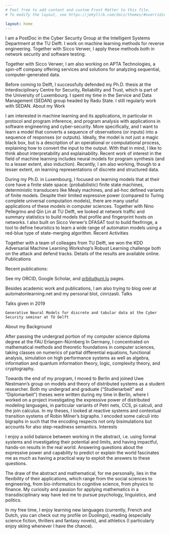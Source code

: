 ```yaml
---
# Feel free to add content and custom Front Matter to this file.
# To modify the layout, see https://jekyllrb.com/docs/themes/#overriding-theme-defaults

layout: home
---
```




I am a PostDoc in the Cyber Security Group at the Intelligent Systems Department at the TU Delft. I work on machine learning methods for reverse engineering. Together with  Sicco Verwer, I apply these methods both in network security and software testing.

Together with Sicco Verwer, I am also working on APTA Technologies, a spin-off company offering services and solutions for analyzing sequential, computer-generated data.

Before coming to Delft, I successfully defended my Ph.D. thesis at the Interdisciplinary Centre for Security, Reliability and Trust, which is part of the University of Luxembourg. I spent my time in the Service and Data Management (SEDAN) group headed by Radu State. I still regularly work with SEDAN.
About my Work

I am interested in machine learning and its applications, in particular in protocol and program inference, and program analysis with applications in software engineering and cyber-security. More specifically, and I want to learn a model that converts a sequence of observations (or inputs) into a sequence of responses (or outputs). Ideally, the model is not just a magic black box, but is a description of an operational or computational process, explaining how to convert the input to the output. With that in mind, I like to think about interpretability and explainability. Recent work of interest in the field of machine learning includes neural models for program synthesis (and to a lesser extent, also induction).
Recently, I am also working, though to a lesser extent, on learning representations of discrete and structured data.

During my Ph.D. in Luxembourg, I focused on learning models that at their core have a finite state space: (probabilistic) finite state machines, deterministic transducers like Mealy machines, and ad-hoc defined variants of finite models. Despite their limited expressive power (compared to Turing complete universal computation models), there are many useful applications of these models in computer sciences. Together with Nino Pellegrino and Qin Lin at TU Delft, we looked at network traffic and summary statistics to build models that profile and fingerprint hosts on networks.
I also built on Sicco Verwer’s DFASAT tool to build flexfringe, a tool to define heuristics to learn a wide range of automaton models using a red-blue type of state-merging algorithm.
Recent Activities

Together with a team of colleages from TU Delft, we won the KDD Adversarial Machine Learning Workshop’s Robust Learning challenge both on the attack and defend tracks. Details of the results are available online.
Publications

Recent publications:

See my ORCID, Google Scholar, and orbilu@uni.lu pages.

Besides academic work and publications, I am also trying to blog over at automatonlearning.net and my personal blot, cinrizasti.
Talks

Talks given in 2019

    Generative Neural Models for discrete and tabular data at the Cyber Security seminar at TU Delft

About my Background

After passing the undergrad portion of my computer science diploma degree at the FAU Erlangen-Nürnberg In Germany, I concentrated on mathematical methods and theoretic foundations in computer sciences, taking classes on numerics of partial differential equations, functional analysis, simulation on high performance systems as well as algebra, information and quantum information theory, logic, complexity theory, and cryptography.

Towards the end of my program, I moved to Berlin and joined Uwe Nestmann’s group on models and theory of distributed systems as a student researcher. Both my undergrad and graduate (“Studienarbeit” and “Diplomarbeit”) theses were written during my time in Berlin, where I worked on a project investigating the expressive power of distributed modeling languages, in particular variants of Petri nets, CCS, pi calculi, and the join calculus. In my theses, I looked at reactive systems and contextual transition systems of Robin Milner’s bigraphs. I encoded some calculi into bigraphs in such that the encoding respects not only bisimulations but accounts for also step-readiness semantics.
Interests

I enjoy a solid balance between working in the abstract, i.e. using formal systems and investigating their potential and limits, and having impactful, hands-on results in the real world. Answering questions about the expressive power and capability to predict or explain the world fascinates me as much as having a practical way to exploit the answers to these questions.

The draw of the abstract and mathematical, for me personally, lies in the flexibility of their applications, which range from the social sciences to engineering, from bio-informatics to cognitive science, from physics to finance. My curiosity and passion for applying mathematics in a transdisciplinary way have led me to pursue psychology, linguistics, and politics.

In my free time, I enjoy learning new languages (currently, French and Dutch, you can check out my profile on Duolingo), reading (especially science fiction, thrillers and fantasy novels), and athletics (I particularly enjoy skiing whenever I have the chance).

